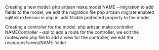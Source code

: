 Creating a new model:
    php artisan make:model NAME --migration
    to add fields to the model, we edit the migration file
    php artisan migrate
    enabled sqlite3 extension in php.ini
    add fillable protected property to the model

Creating a controller for the model:
    php artisan make:controller NAMEController --api
    to add a route for the controller, we edit the routes/web.php file
    to add a view for the controller, we edit the resources/views/NAME folder